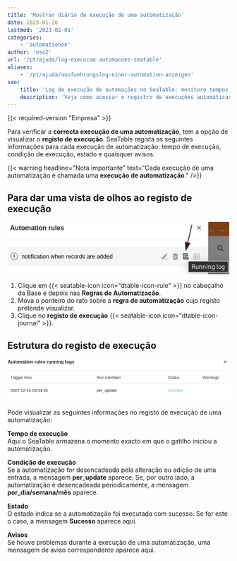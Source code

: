 ```yaml
---
title: 'Mostrar diário de execução de uma automatização'
date: 2023-01-26
lastmod: '2023-02-01'
categories:
    - 'automationen'
author: 'nsc2'
url: '/pt/ajuda/log-execucao-automacoes-seatable'
aliases:
    - '/pt/ajuda/ausfuehrungslog-einer-automation-anzeigen'
seo:
    title: 'Log de execução de automações no SeaTable: monitore tempos, erros e alertas'
    description: 'Veja como acessar o registro de execuções automáticas em SeaTable Enterprise: rastreie tempos, status, triggers e mensagens de alerta para validação de processos.'
---
```


{{< required-version "Empresa" >}}

Para verificar a **correcta execução de uma automatização**, tem a opção de visualizar o **registo de execução**. SeaTable regista as seguintes informações para cada execução de automatização: tempo de execução, condição de execução, estado e quaisquer avisos.

{{< warning  headline="Nota importante"  text="Cada execução de uma automatização é chamada uma **execução de automatização**." />}}

## Para dar uma vista de olhos ao registo de execução

![Mostrar registo de execução](images/open-an-automation-log.png)

1. Clique em {{< seatable-icon icon="dtable-icon-rule" >}} no cabeçalho da Base e depois nas **Regras de Automatização**.
2. Mova o ponteiro do rato sobre a **regra de automatização** cujo registo pretende visualizar.
3. Clique no **registo de execução** {{< seatable-icon icon="dtable-icon-journal" >}}.

## Estrutura do registo de execução

![Estrutura de um Auführungslog](images/structure-of-an-automation-log-newest.png)

Pode visualizar as seguintes informações no registo de execução de uma automatização:

**Tempo de execução**  
Aqui o SeaTable armazena o momento exacto em que o gatilho iniciou a automatização.

**Condição de execução**  
Se a automatização for desencadeada pela alteração ou adição de uma entrada, a mensagem **per_update** aparece. Se, por outro lado, a automatização é desencadeada periodicamente, a mensagem **por_dia/semana/mês** aparece.

**Estado**  
O estado indica se a automatização foi executada com sucesso. Se for este o caso, a mensagem **Sucesso** aparece aqui.

**Avisos**  
Se houve problemas durante a execução de uma automatização, uma mensagem de aviso correspondente aparece aqui.
